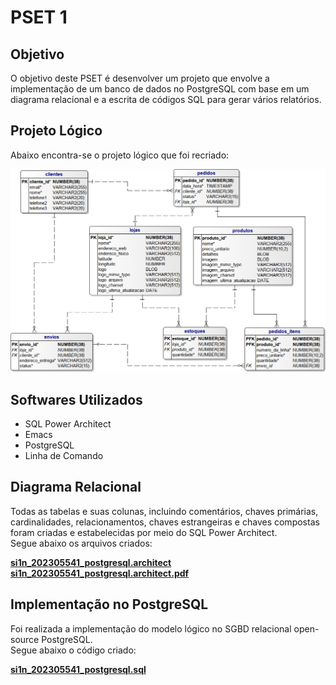 # PSET 1

## Objetivo

O objetivo deste PSET é desenvolver um projeto que envolve a implementação de um banco de dados no PostgreSQL com base em um diagrama relacional e a escrita de códigos SQL para gerar vários relatórios.

## Projeto Lógico
Abaixo encontra-se o projeto lógico que foi recriado:

![Projeto Lógico Lojas UVV](lojas-uvv.png)

## Softwares Utilizados

* SQL Power Architect 
* Emacs               
* PostgreSQL         
* Linha de Comando
  

## Diagrama Relacional
Todas as tabelas e suas colunas, incluindo comentários, chaves primárias, cardinalidades, relacionamentos, chaves estrangeiras e chaves compostas foram criadas e estabelecidas por meio do SQL Power Architect.   
Segue abaixo os arquivos criados:  

**[si1n_202305541_postgresql.architect](https://github.com/GregArc98/uvv_bd1_si1n/blob/main/pset1/si1n_202305541_postgresql.architect)**    
**[si1n_202305541_postgresql.architect.pdf](https://github.com/GregArc98/uvv_bd1_si1n/blob/main/pset1/si1n_202305541_postgresql.architect.pdf)**     


## Implementação no PostgreSQL
Foi realizada a implementação do modelo lógico no SGBD relacional open-source PostgreSQL.  
Segue abaixo o código criado:  

**[si1n_202305541_postgresql.sql](https://github.com/GregArc98/uvv_bd1_si1n/blob/main/pset1/si1n_202305541_postgresql.sql)** 

